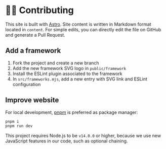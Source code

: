 # 🧑‍💻 Contributing

This site is built with [Astro](https://docs.astro.build). Site content is written in Markdown format located in `content`. For simple edits, you can directly edit the file on GitHub and generate a Pull Request.

## Add a framework

1.  Fork the project and create a new branch
2.  Add the new framework SVG logo in `public/framework`
3.  Install the ESLint plugin associated to the framework
4.  In `src/frameworks.mjs`, add a new entry with SVG link and ESLint configuration


## Improve website

For local development, [pnpm](https://pnpm.io/) is preferred as package manager:

```bash
pnpm i
pnpm run dev
```

This project requires Node.js to be `v14.0.0` or higher, because we use new JavaScript features in our code, such as optional chaining.
